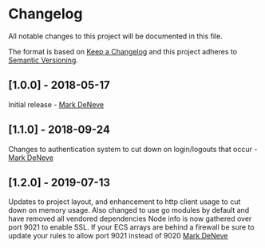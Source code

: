 # Changelog
All notable changes to this project will be documented in this file.

The format is based on [Keep a Changelog](http://keepachangelog.com/en/1.0.0/)
and this project adheres to [Semantic Versioning](http://semver.org/spec/v2.0.0.html).

## [1.0.0] - 2018-05-17
Initial release - [Mark DeNeve](https://github.com/xphyr)

## [1.1.0] - 2018-09-24
Changes to authentication system to cut down on login/logouts that occur - [Mark DeNeve](https://github.com/xphyr)

## [1.2.0] - 2019-07-13
Updates to project layout, and enhancement to http client usage to cut down on memory usage.
Also changed to use go modules by default and have removed all vendored dependencies
Node info is now gathered over port 9021 to enable SSL. If your ECS arrays are behind a firewall be sure to update your rules to allow port 9021 instead of 9020
[Mark DeNeve](https://github.com/xphyr)